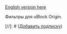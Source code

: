 [English version here](README.md)

Фильтры для uBlock Origin.

[//]: # ([Добавить подписку](abp:subscribe?location=https%3A//raw.githubusercontent.com/mtxadmin/ublock/master/it))
